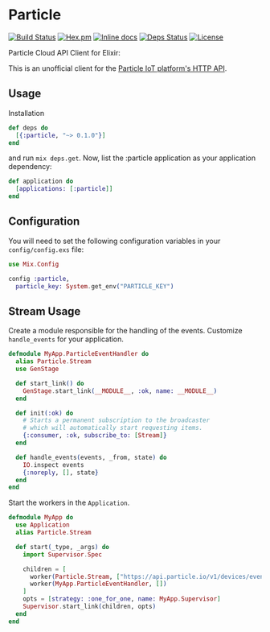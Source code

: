 # Particle

[![Build Status](https://travis-ci.org/jeffutter/particle-elixir.svg?branch=master)](https://travis-ci.org/jeffutter/particle-elixir)
[![Hex.pm](https://img.shields.io/hexpm/v/particle.svg?maxAge=2592000)](https://hex.pm/packages/particle)
[![Inline docs](http://inch-ci.org/github/jeffutter/particle-elixir.svg)](http://inch-ci.org/github/jeffutter/particle-elixir)
[![Deps Status](https://beta.hexfaktor.org/badge/all/github/jeffutter/particle-elixir.svg)](https://beta.hexfaktor.org/github/jeffutter/particle-elixir)
[![License](http://img.shields.io/badge/license-MIT-brightgreen.svg)](http://opensource.org/licenses/MIT)

Particle Cloud API Client for Elixir:

This is an unofficial client for the [Particle IoT platform's HTTP API](https://docs.particle.io/reference/api/).

## Usage

Installation

```elixir
def deps do
  [{:particle, "~> 0.1.0"}]
end
```

and run `mix deps.get`. Now, list the :particle application as your application dependency:

```elixir
def application do
  [applications: [:particle]]
end
```

## Configuration

You will need to set the following configuration variables in your `config/config.exs` file:

```elixir
use Mix.Config

config :particle,
  particle_key: System.get_env("PARTICLE_KEY")
```

## Stream Usage

Create a module responsible for the handling of the events. Customize `handle_events` for your application.

```elixir
defmodule MyApp.ParticleEventHandler do
  alias Particle.Stream
  use GenStage

  def start_link() do
    GenStage.start_link(__MODULE__, :ok, name: __MODULE__)
  end

  def init(:ok) do
    # Starts a permanent subscription to the broadcaster
    # which will automatically start requesting items.
    {:consumer, :ok, subscribe_to: [Stream]}
  end

  def handle_events(events, _from, state) do
    IO.inspect events
    {:noreply, [], state}
  end
end
```

Start the workers in the `Application`.

```elixir
defmodule MyApp do
  use Application
  alias Particle.Stream

  def start(_type, _args) do
    import Supervisor.Spec

    children = [
      worker(Particle.Stream, ["https://api.particle.io/v1/devices/events/status", [name: Stream]]), # define url here
      worker(MyApp.ParticleEventHandler, [])
    ]
    opts = [strategy: :one_for_one, name: MyApp.Supervisor]
    Supervisor.start_link(children, opts)
  end
end
```

